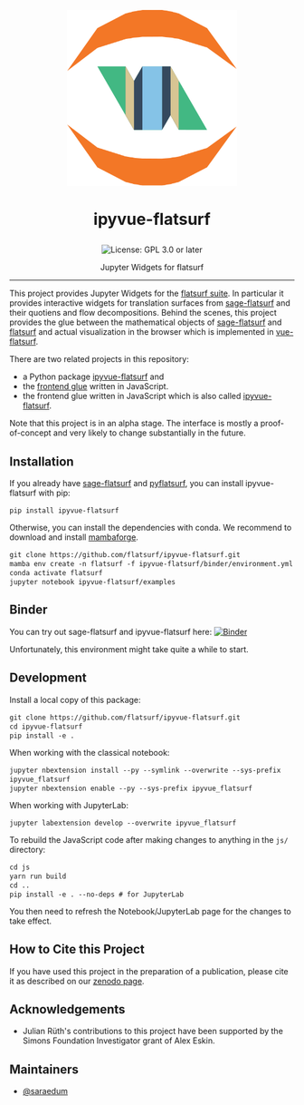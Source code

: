 <p align="center">
    <img alt="logo" src="https://github.com/flatsurf/ipyvue-flatsurf/raw/master/logo.svg?sanitize=true" width="300px">
</p>

<h1><p align="center">ipyvue-flatsurf</p></h1>

<p align="center">
  <img src="https://img.shields.io/badge/License-GPL_3.0_or_later-blue.svg" alt="License: GPL 3.0 or later">
</p>

<p align="center">Jupyter Widgets for flatsurf</p>
<hr>

This project provides Jupyter Widgets for the [flatsurf suite](https://flatsurf.github.io). In particular it provides interactive widgets for translation surfaces from [sage-flatsurf](https://flatsurf.github.io/sage-flatsurf) and their quotiens and flow decompositions. Behind the scenes, this project provides the glue between the mathematical objects of [sage-flatsurf](https://flatsurf.github.io/sage-flatsurf) and [flatsurf](https://github.com/flatsurf/flatsurf) and actual visualization in the browser which is implemented in [vue-flatsurf](https://github.com/flatsurf/vue-flatsurf).

There are two related projects in this repository:
* a Python package [ipyvue-flatsurf](./ipyvue_flatsurf) and
* the [frontend glue](./js) written in JavaScript.
* the frontend glue written in JavaScript which is also called [ipyvue-flatsurf](./js).

Note that this project is in an alpha stage. The interface is mostly a proof-of-concept and very likely to change substantially in the future.

Installation
------------

If you already have [sage-flatsurf](https://github.com/flatsurf/sage-flatsurf) and [pyflatsurf](https://github.com/flatsurf/flatsurf), you can install ipyvue-flatsurf with pip:

    pip install ipyvue-flatsurf

Otherwise, you can install the dependencies with conda. We recommend to download and install [mambaforge](https://github.com/conda-forge/miniforge#mambaforge).

    git clone https://github.com/flatsurf/ipyvue-flatsurf.git
    mamba env create -n flatsurf -f ipyvue-flatsurf/binder/environment.yml
    conda activate flatsurf
    jupyter notebook ipyvue-flatsurf/examples

Binder
------

You can try out sage-flatsurf and ipyvue-flatsurf here: [![Binder](https://mybinder.org/badge_logo.svg)](https://mybinder.org/v2/gh/flatsurf/ipyvue-flatsurf/master?filepath=%2Fexamples)

Unfortunately, this environment might take quite a while to start.

Development
-----------

Install a local copy of this package:

    git clone https://github.com/flatsurf/ipyvue-flatsurf.git
    cd ipyvue-flatsurf
    pip install -e .

When working with the classical notebook:

    jupyter nbextension install --py --symlink --overwrite --sys-prefix ipyvue_flatsurf
    jupyter nbextension enable --py --sys-prefix ipyvue_flatsurf

When working with JupyterLab:

    jupyter labextension develop --overwrite ipyvue_flatsurf

To rebuild the JavaScript code after making changes to anything in the `js/`
directory:

    cd js
    yarn run build
    cd ..
    pip install -e . --no-deps # for JupyterLab

You then need to refresh the Notebook/JupyterLab page for the changes to take effect.

How to Cite this Project
------------------------

If you have used this project in the preparation of a publication, please cite it as described on our [zenodo page](TODO).

Acknowledgements
----------------

* Julian Rüth's contributions to this project have been supported by the Simons Foundation Investigator grant of Alex Eskin.

Maintainers
-----------

* [@saraedum](https://github.com/saraedum)

